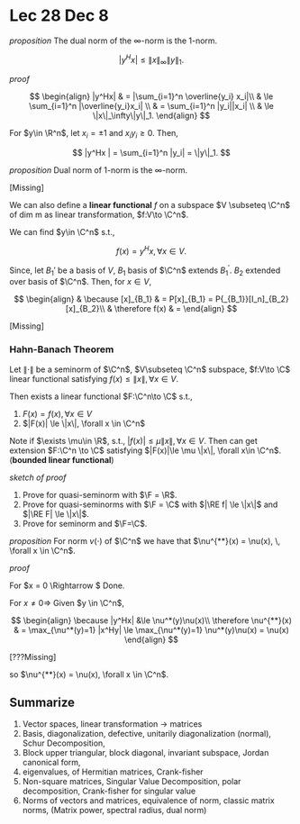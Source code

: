 # Lec 28 Dec 8

*proposition*
The dual norm of the $\infty$-norm is the $1$-norm.

$$
|y^Hx| \le \|x\|_\infty\|y\|_1.
$$


*proof*

$$
\begin{align}
    |y^Hx| & = |\sum_{i=1}^n \overline{y_i} x_i|\\
    & \le \sum_{i=1}^n |\overline{y_i}x_i| \\
    & = \sum_{i=1}^n |y_i||x_i| \\
    & \le \|x\|_\infty\|y\|_1.
\end{align}
$$

For $y\in \R^n$, let $x_i = \pm 1$ and $x_i y_i \ge 0$. Then,

$$
|y^Hx | = \sum_{i=1}^n |y_i| = \|y\|_1.
$$


*proposition*
Dual norm of $1$-norm is the $\infty$-norm.



[Missing]

We can also define a **linear functional** $f$ on a subspace $V \subseteq \C^n$ of dim m as linear transformation, $f:V\to \C^n$.

We can find $y\in \C^n$ s.t.,

$$
f(x) = y^Hx, \, \forall x\in V.
$$

Since, let $B_1'$ be a basis of $V$, $B_1$ basis of $\C^n$ extends $B_1^\prime$. $B_2$ extended over basis of $\C^n$. Then, for $x\in V$,

$$
\begin{align}
    & \because [x]_{B_1} & = P[x]_{B_1} = P{_{B_1}}[I_n]_{B_2} [x]_{B_2}\\
    & \therefore f(x) & = 
\end{align}
$$

[Missing]


### Hahn-Banach Theorem

Let $\|\cdot\|$ be a seminorm of $\C^n$, $V\subseteq \C^n$ subspace, $f:V\to \C$ linear functional satisfying $f(x)\le \|x\|, \forall x \in V$.

Then exists a linear functional $F:\C^n\to \C$ s.t.,

1. $F(x) = f(x), \, \forall x\in V$
2. $|F(x)| \le \|x\|, \forall x \in \C^n$

Note if $\exists \mu\in \R$, s.t., $|f(x)|\le \mu \|x\|, \forall x \in V$. Then can get extension $F:\C^n \to \C$ satisfying $|F(x)|\le \mu \|x\|, \forall x\in \C^n$. (**bounded linear functional**)


*sketch of proof*
1. Prove for quasi-seminorm with $\F = \R$.
2. Prove for quasi-seminorms with $\F = \C$ with $|\RE f| \le \|x\|$ and $|\RE F| \le \|x\|$.
3. Prove for seminorm and $\F=\C$.


*proposition*
For norm $\nu(\cdot)$ of $\C^n$ we have that $\nu^{**}(x) = \nu(x), \, \forall x \in \C^n$.

*proof*

For $x = 0 \Rightarrow $ Done.

For $x\neq 0 \Rightarrow$ Given $y \in \C^n$, 

$$
\begin{align}
    \because |y^Hx| &\le \nu^*(y)\nu(x)\\
    \therefore \nu^{**}(x) & = \max_{\nu^*(y)=1} |x^Hy| \le \max_{\nu^*(y)=1} \nu^*(y)\nu(x) = \nu(x)
\end{align}
$$

[???Missing]

so $\nu^{**}(x) = \nu(x), \forall x \in \C^n$.

## Summarize

1. Vector spaces, linear transformation -> matrices
2. Basis, diagonalization, defective, unitarily diagonalization (normal), Schur Decomposition, 
3. Block upper triangular, block diagonal, invariant subspace, Jordan canonical form, 
4. eigenvalues, of Hermitian matrices, Crank-fisher
5. Non-square matrices, Singular Value Decomposition, polar decomposition, Crank-fisher for singular value
6. Norms of vectors and matrices, equivalence of norm, classic matrix norms, (Matrix power, spectral radius, dual norm)